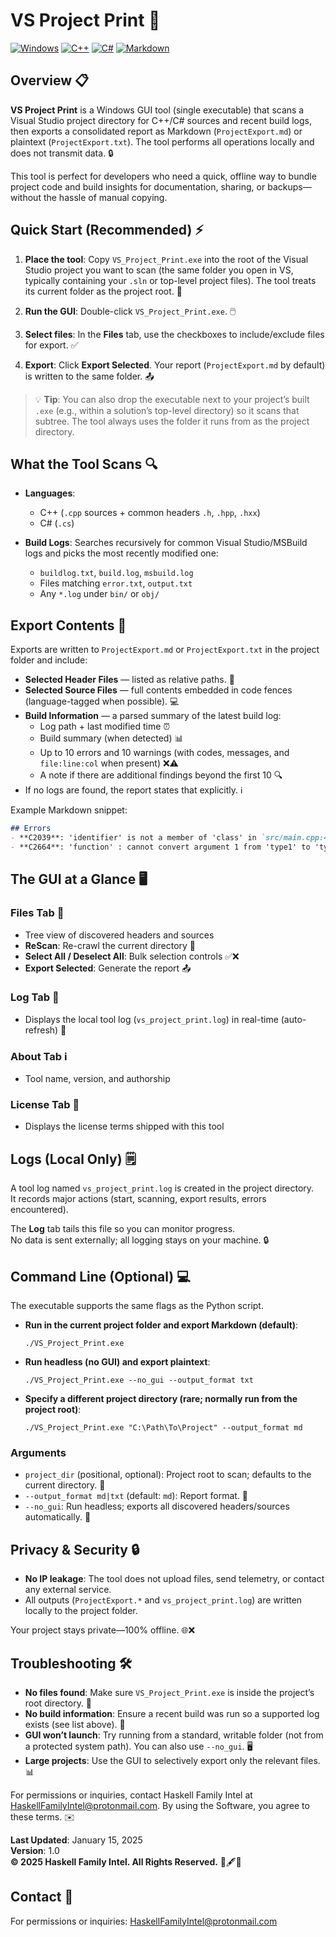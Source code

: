 # VS Project Print 🚀

[![Windows](https://img.shields.io/badge/Platform-Windows-blue?style=flat-square&logo=windows)](https://github.com/topics/windows) [![C++](https://img.shields.io/badge/Language-C%2B%2B-brightgreen?style=flat-square&logo=c%2B%2B&logoColor=white)](https://github.com/topics/c%2B%2B) [![C#](https://img.shields.io/badge/Language-C%23-purple?style=flat-square&logo=csharp&logoColor=white)](https://github.com/topics/csharp) [![Markdown](https://img.shields.io/badge/Output-Markdown-orange?style=flat-square&logo=markdown&logoColor=white)](https://github.com/topics/markdown)

## Overview 📋

**VS Project Print** is a Windows GUI tool (single executable) that scans a Visual Studio project directory for C++/C# sources and recent build logs, then exports a consolidated report as Markdown (`ProjectExport.md`) or plaintext (`ProjectExport.txt`). The tool performs all operations locally and does not transmit data. 🔒

This tool is perfect for developers who need a quick, offline way to bundle project code and build insights for documentation, sharing, or backups—without the hassle of manual copying.

## Quick Start (Recommended) ⚡

1. **Place the tool**: Copy `VS_Project_Print.exe` into the root of the Visual Studio project you want to scan (the same folder you open in VS, typically containing your `.sln` or top-level project files). The tool treats its current folder as the project root. 📁
   
2. **Run the GUI**: Double-click `VS_Project_Print.exe`. 🖱️

3. **Select files**: In the **Files** tab, use the checkboxes to include/exclude files for export. ✅

4. **Export**: Click **Export Selected**. Your report (`ProjectExport.md` by default) is written to the same folder. 📤

> 💡 **Tip**: You can also drop the executable next to your project’s built `.exe` (e.g., within a solution’s top-level directory) so it scans that subtree. The tool always uses the folder it runs from as the project directory.

## What the Tool Scans 🔍

- **Languages**: 
  - C++ (`.cpp` sources + common headers `.h`, `.hpp`, `.hxx`) 
  - C# (`.cs`)

- **Build Logs**: Searches recursively for common Visual Studio/MSBuild logs and picks the most recently modified one:
  - `buildlog.txt`, `build.log`, `msbuild.log`
  - Files matching `error.txt`, `output.txt`
  - Any `*.log` under `bin/` or `obj/`

## Export Contents 📄

Exports are written to `ProjectExport.md` or `ProjectExport.txt` in the project folder and include:

- **Selected Header Files** — listed as relative paths. 📄
- **Selected Source Files** — full contents embedded in code fences (language-tagged when possible). 💻
- **Build Information** — a parsed summary of the latest build log:
  - Log path + last modified time ⏰
  - Build summary (when detected) 📊
  - Up to 10 errors and 10 warnings (with codes, messages, and `file:line:col` when present) ❌⚠️
  - A note if there are additional findings beyond the first 10 🔍
- If no logs are found, the report states that explicitly. ℹ️

Example Markdown snippet:
```markdown
## Errors
- **C2039**: 'identifier' is not a member of 'class' in `src/main.cpp:42:5`  
- **C2664**: 'function' : cannot convert argument 1 from 'type1' to 'type2' in `src/utils.cpp:17:12`
```

## The GUI at a Glance 🖥️

### Files Tab 📁
- Tree view of discovered headers and sources
- **ReScan**: Re-crawl the current directory 🔄
- **Select All / Deselect All**: Bulk selection controls ✅❌
- **Export Selected**: Generate the report 📤

### Log Tab 📝
- Displays the local tool log (`vs_project_print.log`) in real-time (auto-refresh) 🔄

### About Tab ℹ️
- Tool name, version, and authorship

### License Tab 📜
- Displays the license terms shipped with this tool

## Logs (Local Only) 🗒️

A tool log named `vs_project_print.log` is created in the project directory.  
It records major actions (start, scanning, export results, errors encountered).  

The **Log** tab tails this file so you can monitor progress.  
No data is sent externally; all logging stays on your machine. 🔒

## Command Line (Optional) 💻

The executable supports the same flags as the Python script.

- **Run in the current project folder and export Markdown (default)**:
  ```
  ./VS_Project_Print.exe
  ```

- **Run headless (no GUI) and export plaintext**:
  ```
  ./VS_Project_Print.exe --no_gui --output_format txt
  ```

- **Specify a different project directory (rare; normally run from the project root)**:
  ```
  ./VS_Project_Print.exe "C:\Path\To\Project" --output_format md
  ```

### Arguments
- `project_dir` (positional, optional): Project root to scan; defaults to the current directory. 📁
- `--output_format md|txt` (default: `md`): Report format. 📄
- `--no_gui`: Run headless; exports all discovered headers/sources automatically. 🤖

## Privacy & Security 🔒

- **No IP leakage**: The tool does not upload files, send telemetry, or contact any external service.
- All outputs (`ProjectExport.*` and `vs_project_print.log`) are written locally to the project folder.

Your project stays private—100% offline. 🌐❌

## Troubleshooting 🛠️

- **No files found**: Make sure `VS_Project_Print.exe` is inside the project’s root directory. 📁
- **No build information**: Ensure a recent build was run so a supported log exists (see list above). 🔨
- **GUI won’t launch**: Try running from a standard, writable folder (not from a protected system path). You can also use `--no_gui`. 🖥️
- **Large projects**: Use the GUI to selectively export only the relevant files. 📊

For permissions or inquiries, contact Haskell Family Intel at [HaskellFamilyIntel@protonmail.com](mailto:HaskellFamilyIntel@protonmail.com). By using the Software, you agree to these terms. ✉️

**Last Updated**: January 15, 2025  
**Version**: 1.0  
**© 2025 Haskell Family Intel. All Rights Reserved.** 📆🖋️📜

## Contact 📧

For permissions or inquiries: [HaskellFamilyIntel@protonmail.com](mailto:HaskellFamilyIntel@protonmail.com)
